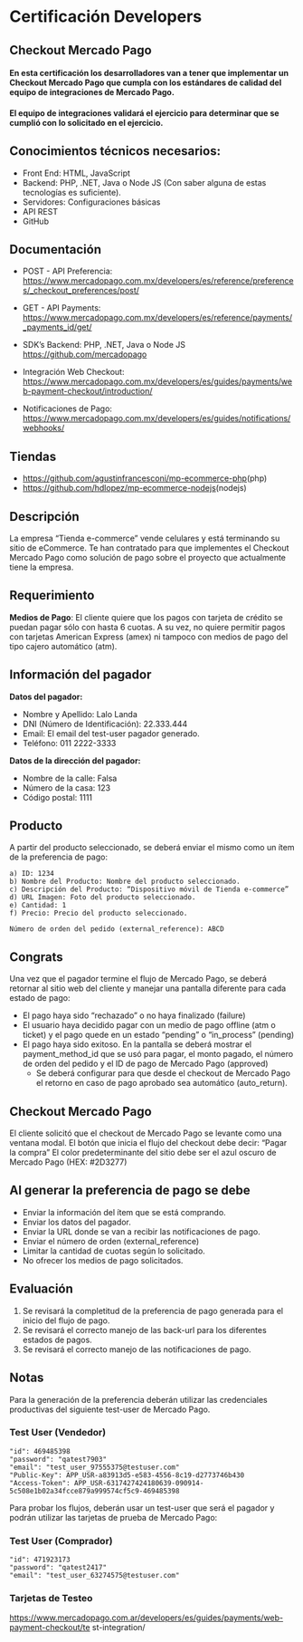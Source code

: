 # Certificación Developers

## Checkout Mercado Pago

#### En esta certificación los desarrolladores van a tener que implementar un Checkout Mercado Pago que cumpla con los estándares de calidad del equipo de integraciones de Mercado Pago.

#### El equipo de integraciones validará el ejercicio para determinar que se cumplió con lo solicitado en el ejercicio.

## Conocimientos técnicos necesarios:

- Front End: HTML, JavaScript
- Backend: PHP, .NET, Java o Node JS (Con saber alguna de estas tecnologías es suficiente).
- Servidores: Configuraciones básicas
- API REST
- GitHub

## Documentación

* POST - API Preferencia:
https://www.mercadopago.com.mx/developers/es/reference/preferences/_checkout_preferences/post/

* GET - API Payments:
https://www.mercadopago.com.mx/developers/es/reference/payments/_payments_id/get/

* SDK’s Backend: PHP, .NET, Java o Node JS
https://github.com/mercadopago

* Integración Web Checkout:
https://www.mercadopago.com.mx/developers/es/guides/payments/web-payment-checkout/introduction/

* Notificaciones de Pago:
https://www.mercadopago.com.mx/developers/es/guides/notifications/webhooks/

## Tiendas
* https://github.com/agustinfrancesconi/mp-ecommerce-php​ (php)
* https://github.com/hdlopez/mp-ecommerce-nodejs​ (nodejs)


## Descripción
La empresa “Tienda e-commerce” vende celulares y está terminando su sitio de eCommerce.
Te han contratado para que implementes el Checkout Mercado Pago como solución de pago sobre el proyecto que actualmente tiene la empresa.

## Requerimiento
**Medios de Pago**: El cliente quiere que los pagos con tarjeta de crédito se puedan pagar sólo con hasta 6 cuotas. A su vez, no quiere permitir pagos con tarjetas American Express (amex) ni tampoco con medios de pago del tipo cajero automático (atm).

## Información del pagador

**Datos del pagador:**
* Nombre y Apellido: Lalo Landa
* DNI (Número de Identificación): 22.333.444
* Email: ​El email del test-user pagador generado.
* Teléfono: 011 2222-3333

**Datos de la dirección del pagador:**
* Nombre de la calle: Falsa
* Número de la casa: 123
* Código postal: 1111

## Producto
A partir del producto seleccionado, se deberá enviar el mismo como un ítem de la preferencia
de pago:

```
a) ID: 1234
b) Nombre del Producto: ​Nombre del producto seleccionado.
c) Descripción del Producto: “Dispositivo móvil de Tienda e-commerce”
d) URL Imagen: ​Foto del producto seleccionado.
e) Cantidad: 1
f) Precio: ​Precio del producto seleccionado.

Número de orden del pedido (external_reference): ABCD
```

## Congrats
Una vez que el pagador termine el flujo de Mercado Pago, se deberá retornar al sitio web del cliente y manejar una pantalla diferente para cada estado de pago:

* El pago haya sido “rechazado” o no haya finalizado (failure)
* El usuario haya decidido pagar con un medio de pago offline (atm o ticket) y el pago quede en un estado “pending” o “in_process” (pending)
* El pago haya sido exitoso. En la pantalla se deberá mostrar el payment_method_id que se usó para pagar, el monto pagado, el número de orden del pedido y el ID de pago de Mercado Pago (approved)
  * Se deberá configurar para que desde el checkout de Mercado Pago el retorno en caso de pago aprobado sea automático (auto_return).

## Checkout Mercado Pago
El cliente solicitó que el checkout de Mercado Pago se levante como una ventana modal.
El botón que inicia el flujo del checkout debe decir: “Pagar la compra”
El color predeterminante del sitio debe ser el azul oscuro de Mercado Pago (HEX: #2D3277)

## Al generar la preferencia de pago se debe
- Enviar la información del ítem que se está comprando.
- Enviar los datos del pagador.
- Enviar la URL donde se van a recibir las notificaciones de pago.
- Enviar el número de orden (external_reference)
- Limitar la cantidad de cuotas según lo solicitado.
- No ofrecer los medios de pago solicitados.

## Evaluación
1) Se revisará la completitud de la preferencia de pago generada para el inicio del flujo de pago.
2) Se revisará el correcto manejo de las back-url para los diferentes estados de pagos.
3) Se revisará el correcto manejo de las notificaciones de pago.

## Notas
Para la generación de la preferencia deberán utilizar las credenciales productivas del
siguiente test-user de Mercado Pago.

### Test User (Vendedor)
```
"id": 469485398
"password": "qatest7903"
"email": "​test_user_97555375@testuser.com​"
"Public-Key": APP_USR-a83913d5-e583-4556-8c19-d2773746b430
"Access-Token": APP_USR-6317427424180639-090914-5c508e1b02a34fcce879a999574cf5c9-469485398
```

Para probar los flujos, deberán usar un test-user que será el pagador y podrán utilizar las
tarjetas de prueba de Mercado Pago:

### Test User (Comprador)
```
"id": 471923173
"password": "qatest2417"
"email": "test_user_63274575@testuser.com"
```

### Tarjetas de Testeo
https://www.mercadopago.com.ar/developers/es/guides/payments/web-payment-checkout/te
st-integration/
